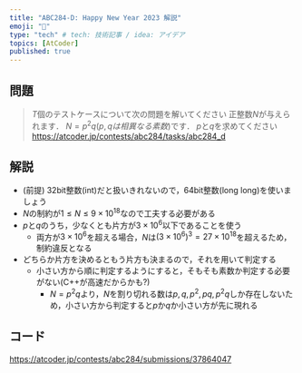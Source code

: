 ```yaml
---
title: "ABC284-D: Happy New Year 2023 解説"
emoji: "🎍"
type: "tech" # tech: 技術記事 / idea: アイデア
topics: [AtCoder]
published: true
---
```


## 問題
> $T$個のテストケースについて次の問題を解いてください
> 正整数$N$が与えられます．
> $N = p^2q(p, qは相異なる素数)$です．
> $p$と$q$を求めてください
https://atcoder.jp/contests/abc284/tasks/abc284_d

## 解説
- (前提) 32bit整数(int)だと扱いきれないので，64bit整数(long long)を使いましょう
- $N$の制約が$1 \leq N \leq 9 \times 10^{18}$なので工夫する必要がある
- $p$と$q$のうち，少なくとも片方が$3 \times 10^6$以下であることを使う
  - 両方が$3 \times 10^6$を超える場合，$N$は$(3 \times 10 ^ 6) ^ 3 = 27 \times 10^{18}$を超えるため，制約違反となる
- どちらか片方を決めるともう片方も決まるので，それを用いて判定する
  - 小さい方から順に判定するようにすると，そもそも素数か判定する必要がない(C++が高速だからかも?)
    - $N = p^2q$より，$N$を割り切れる数は$p, q, p^2, pq, p^2q$しか存在しないため，小さい方から判定すると$p$か$q$か小さい方が先に現れる

## コード

https://atcoder.jp/contests/abc284/submissions/37864047

